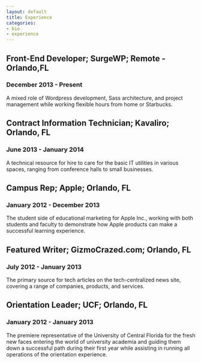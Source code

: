 ```yaml
---
layout: default
title: Experience
categories:
- bio
- experience
---
```

## Front-End Developer; SurgeWP; Remote - Orlando,FL

### December 2013 - Present

A mixed role of Wordpress development, Sass architecture, and project management while working flexible hours from home or Starbucks.

## Contract Information Technician; Kavaliro; Orlando, FL

### June 2013 - January 2014

A technical resource for hire to care for the basic IT utilities in various spaces, ranging from conference halls to small businesses.

## Campus Rep; Apple; Orlando, FL

### January 2012 - December 2013

The student side of educational marketing for Apple Inc., working with both students and faculty to demonstrate how Apple products can make a successful learning experience.

## Featured Writer; GizmoCrazed.com; Orlando, FL

### July 2012 - January 2013

The primary source for tech articles on the tech-centralized news site, covering a range of companies, products, and services.

## Orientation Leader; UCF; Orlando, FL

### January 2012 - January 2013

The premiere representative of the University of Central Florida for the fresh new faces entering the world of university academia and guiding them down a successful path during their first year while assisting in running all operations of the orientation experience.
